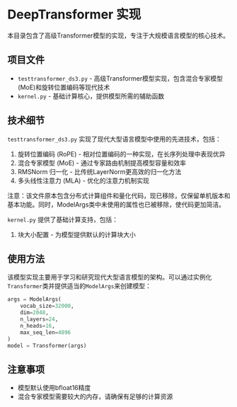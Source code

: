 # DeepTransformer 实现

本目录包含了高级Transformer模型的实现，专注于大规模语言模型的核心技术。

## 项目文件

- `testtransformer_ds3.py` - 高级Transformer模型实现，包含混合专家模型(MoE)和旋转位置编码等现代技术
- `kernel.py` - 基础计算核心，提供模型所需的辅助函数

## 技术细节

`testtransformer_ds3.py` 实现了现代大型语言模型中使用的先进技术，包括：

1. 旋转位置编码 (RoPE) - 相对位置编码的一种实现，在长序列处理中表现优异
2. 混合专家模型 (MoE) - 通过专家路由机制提高模型容量和效率
3. RMSNorm 归一化 - 比传统LayerNorm更高效的归一化方法
4. 多头线性注意力 (MLA) - 优化的注意力机制实现

注意：该文件原本包含分布式计算组件和量化代码，现已移除，仅保留单机版本和基本功能。同时，ModelArgs类中未使用的属性也已被移除，使代码更加简洁。

`kernel.py` 提供了基础计算支持，包括：

1. 块大小配置 - 为模型提供默认的计算块大小

## 使用方法

该模型实现主要用于学习和研究现代大型语言模型的架构。可以通过实例化`Transformer`类并提供适当的`ModelArgs`来创建模型：

```python
args = ModelArgs(
    vocab_size=32000,
    dim=2048,
    n_layers=24,
    n_heads=16,
    max_seq_len=4096
)
model = Transformer(args)
```

## 注意事项

- 模型默认使用bfloat16精度
- 混合专家模型需要较大的内存，请确保有足够的计算资源 